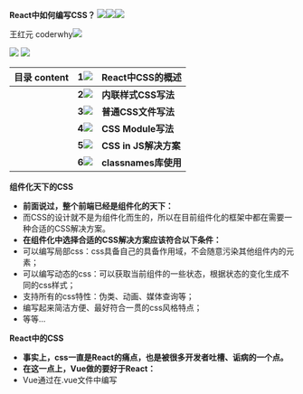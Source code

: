 **React中如何编写CSS？ ![](./image/Aspose.Words.43838f73-9e44-4c64-8a02-ccef06be60e1.001.png)![](./image/Aspose.Words.43838f73-9e44-4c64-8a02-ccef06be60e1.002.png)![](./image/Aspose.Words.43838f73-9e44-4c64-8a02-ccef06be60e1.003.png)**

王红元 coderwhy![](./image/Aspose.Words.43838f73-9e44-4c64-8a02-ccef06be60e1.004.png)

![](./image/Aspose.Words.43838f73-9e44-4c64-8a02-ccef06be60e1.005.png) ![](./image/Aspose.Words.43838f73-9e44-4c64-8a02-ccef06be60e1.006.png)

|**目录 content**|**1![](./image/Aspose.Words.43838f73-9e44-4c64-8a02-ccef06be60e1.007.png)**|**React中CSS的概述**|
| :- | - | - |
||**2![](./image/Aspose.Words.43838f73-9e44-4c64-8a02-ccef06be60e1.008.png)**|**内联样式CSS写法**|
||**3![](./image/Aspose.Words.43838f73-9e44-4c64-8a02-ccef06be60e1.009.png)**|**普通CSS文件写法**|
||**4![](./image/Aspose.Words.43838f73-9e44-4c64-8a02-ccef06be60e1.010.png)**|**CSS Module写法**|
||**5![](./image/Aspose.Words.43838f73-9e44-4c64-8a02-ccef06be60e1.011.png)**|**CSS in JS解决方案**|
||**6![](./image/Aspose.Words.43838f73-9e44-4c64-8a02-ccef06be60e1.012.png)**|**classnames库使用**|

**组件化天下的CSS**

- **前面说过，整个前端已经是组件化的天下：**
- 而CSS的设计就不是为组件化而生的，所以在目前组件化的框架中都在需要一种合适的CSS解决方案。
- **在组件化中选择合适的CSS解决方案应该符合以下条件：**
- 可以编写局部css：css具备自己的具备作用域，不会随意污染其他组件内的元素；
- 可以编写动态的css：可以获取当前组件的一些状态，根据状态的变化生成不同的css样式；
- 支持所有的css特性：伪类、动画、媒体查询等；
- 编写起来简洁方便、最好符合一贯的css风格特点；
- 等等...

**React中的CSS**

- **事实上，css一直是React的痛点，也是被很多开发者吐槽、诟病的一个点。**
- **在这一点上，Vue做的要好于React：**
- Vue通过在.vue文件中编写 <style><style> 标签来编写自己的样式；
- 通过是否添加 scoped 属性来决定编写的样式是全局有效还是局部有效；
- 通过 lang 属性来设置你喜欢的 less、sass等预处理器；
- 通过内联样式风格的方式来根据最新状态设置和改变css；
- 等等...
- **Vue在CSS上虽然不能称之为完美，但是已经足够简洁、自然、方便了，至少统一的样式风格不会出现多个开发人员、多个项目 采用不一样的样式风格。**
- **相比而言，React官方并没有给出在React中统一的样式风格：**
- 由此，从普通的css，到css modules，再到css in js，有几十种不同的解决方案，上百个不同的库；
- 大家一致在寻找最好的或者说最适合自己的CSS方案，但是到目前为止也没有统一的方案；

**内联样式**

- **内联样式是官方推荐的一种css样式的写法：**
- style 接受一个采用小驼峰命名属性的 JavaScript 对象，，而不是 CSS 字符串；
- 并且可以引用state中的状态来设置相关的样式；
- **内联样式的优点:**
- 1.内联样式, 样式之间不会有冲突
- 2.可以动态获取当前state中的状态
- **内联样式的缺点：**
- 1.写法上都需要使用驼峰标识
- 2.某些样式没有提示
- 3.大量的样式, 代码混乱
- 4.某些样式无法编写(比如伪类/伪元素)
- **所以官方依然是希望内联合适和普通的css来结合编写；**

**普通的css**

- **普通的css我们通常会编写到一个单独的文件，之后再进行引入。**
- **这样的编写方式和普通的网页开发中编写方式是一致的：**
- 如果我们按照普通的网页标准去编写，那么也不会有太大的问题；
- 但是组件化开发中我们总是希望组件是一个独立的模块，即便是样式也只是在自己内部生效，不会相互影响；
- 但是普通的css都属于全局的css，样式之间会相互影响；
- **这种编写方式最大的问题是样式之间会相互层叠掉；**

**css modules**

- **css modules并不是React特有的解决方案，而是所有使用了类似于webpack配置的环境**
- 如果在其他项目中使用它，那么我们需要自己来进行配置，比如配置webpack.config.js

**下都可以使用的。**

中的modules: true等。

- **React的脚手架已经内置了css modules的配置：**
- .css/.less/.scss 等样式文件都需要修改成 .module.css/.module.less/.module.scss 等；
- 之后就可以引用并且进行使用了；
- **css modules确实解决了局部作用域的问题，也是很多人喜欢在React中使用的一种方案。**
- **但是这种方案也有自己的缺陷：**
- 引用的类名，不能使用连接符(.home-title)，在JavaScript中是不识别的；
- 所有的className都必须使用{style.className} 的形式来编写；
- 不方便动态来修改某些样式，依然需要使用内联样式的方式；
- **如果你觉得上面的缺陷还算OK，那么你在开发中完全可以选择使用css modules来编写，并且也是在React中很受欢迎的一种方式。**

**认识CSS in JS**

- **官方文档也有提到过CSS in JS这种方案：**
- “CSS-in-JS” 是指一种模式，其中 CSS 由 JavaScript 生成而不是在外部文件中定义；
- 注意此功能并不是 React 的一部分，而是由第三方库提供；
- React 对样式如何定义并没有明确态度；

- **在传统的前端开发中，我们通常会将结构（HTML）、样式（**
- 但是在前面的学习中，我们就提到过，React的思想中认为
- **样式呢？**样式也是属于UI的一部分；
- 事实上CSS-in-JS的模式就是一种将样式（CSS）也写入到
- 所以React有被人称之为 All in JS；

**CSS）、逻辑（JavaScript）进行分离。**

逻辑本身和UI是无法分离的，所以才会有了JSX的语法。

JavaScript中的方式，并且可以方便的使用JavaScript的状态；

- **当然，这种开发的方式也受到了很多的批评：**
- Stop using CSS in JavaScript for web development
- <https://hackernoon.com/stop-using-css-in-javascript-for-web-development-fa32fb873dcc>

**认识styled-components**

- **批评声音虽然有，但是在我们看来很多优秀的CSS-in-JS的库依然非常强大、方便：**
- CSS-in-JS通过JavaScript来为CSS赋予一些能力，包括类似于CSS预处理器一样的样式嵌套、函数定义、逻辑复用、动态修 改状态等等；
- 虽然CSS预处理器也具备某些能力，但是获取动态状态依然是一个不好处理的点；
- 所以，目前可以说CSS-in-JS是React编写CSS最为受欢迎的一种解决方案；
- **目前比较流行的CSS-in-JS的库有哪些呢？**
- styled-components
- emotion
- glamorous

- **目前可以说styled-components**
- **安装styled-components：**

**依然是社区最流行的**

**CSS-in-JS库，所以我们以**

**styled-components**

**的讲解为主；**

![](./image/Aspose.Words.43838f73-9e44-4c64-8a02-ccef06be60e1.014.png)

**ES6标签模板字符串**

- **ES6中增加了模板字符串的语法，这个对于很多人来说都会使用。**
- **但是模板字符串还有另外一种用法：标签模板字符串（Tagged Template Literals）**。 ![](./image/Aspose.Words.43838f73-9e44-4c64-8a02-ccef06be60e1.015.png)
- **我们一起来看一个普通的JavaScript的函数：** 
- 正常情况下，我们都是通过 函数名() 方式来进行调用的，其实函数还有另外一种 调用方式： 
- **如果我们在调用的时候插入其他的变量：** 
- 模板字符串被拆分了； 
- 第一个元素是数组，是被模块字符串拆分的字符串组合； 
- 后面的元素是一个个模块字符串传入的内容；
- **在styled component中，就是通过这种方式来解析模块字符串，最终生成我们想要 的样式的**

**styled的基本使用**

- **styled-components的本质是通过函数的调用，最终 ![](./image/Aspose.Words.43838f73-9e44-4c64-8a02-ccef06be60e1.016.jpeg)创建出一个组件：** 
- 这个组件会被自动添加上一个不重复的class； 
- styled-components会给该class添加相关的样式； 
- **另外，它支持类似于CSS预处理器一样的样式嵌套：** 
- 支持直接子代选择器或后代选择器，并且直接编写 样式； 
- 可以通过&符号获取当前元素； ![](./image/Aspose.Words.43838f73-9e44-4c64-8a02-ccef06be60e1.017.png)
- 直接伪类选择器、伪元素等； 

**props、attrs属性**

- **props可以传递**

![](./image/Aspose.Words.43838f73-9e44-4c64-8a02-ccef06be60e1.018.png)

- **props可以被传递给styled组件**
- 获取props需要通过${}传入一个插值函数，props会作为该函数的参数；
- 这种方式可以有效的解决动态样式的问题；
- **添加attrs属性**

![](./image/Aspose.Words.43838f73-9e44-4c64-8a02-ccef06be60e1.019.png)

**styled高级特性**

- **支持样式的继承**

` `![](./image/Aspose.Words.43838f73-9e44-4c64-8a02-ccef06be60e1.020.png)![](./image/Aspose.Words.43838f73-9e44-4c64-8a02-ccef06be60e1.021.png)

- **styled设置主题**

![](./image/Aspose.Words.43838f73-9e44-4c64-8a02-ccef06be60e1.022.png)

![](./image/Aspose.Words.43838f73-9e44-4c64-8a02-ccef06be60e1.023.png) ![](./image/Aspose.Words.43838f73-9e44-4c64-8a02-ccef06be60e1.024.png)

**vue中添加class**

- **vue中添加class是一件非常简单的事情：**
- **你可以通过传入一个对象：**

![](./image/Aspose.Words.43838f73-9e44-4c64-8a02-ccef06be60e1.025.png)

- **你也可以传入一个数组：**

![](./image/Aspose.Words.43838f73-9e44-4c64-8a02-ccef06be60e1.026.png)

- **甚至是对象和数组混合使用：**

![](./image/Aspose.Words.43838f73-9e44-4c64-8a02-ccef06be60e1.027.png)

**React中添加class**

- **React在JSX给了我们开发者足够多的灵活性，你可以像编写JavaScript代码一样，通过一些逻辑来决定是否添加某些class：**

![](./image/Aspose.Words.43838f73-9e44-4c64-8a02-ccef06be60e1.028.png)

- **这个时候我们可以借助于一个第三方的库：**
- 很明显，这是一个用于动态添加

**classnames** classnames的一个库。

![](./image/Aspose.Words.43838f73-9e44-4c64-8a02-ccef06be60e1.029.jpeg)

[ref1]: Aspose.Words.43838f73-9e44-4c64-8a02-ccef06be60e1.013.png
